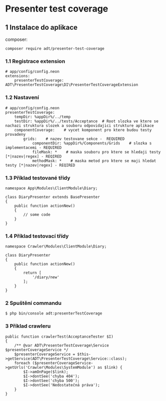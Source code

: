 # Presenter test coverage

## 1 Instalace do aplikace
composer:
```
composer require adt/presenter-test-coverage
```

### 1.1 Registrace extension
```
# app/config/config.neon
extensions:
    presenterTestCoverage: ADT\PresenterTestCoverage\DI\PresenterTestCoverageExtension
```

### 1.2 Nastavení
```
# app/config/config.neon
presenterTestCoverage:
    tempDir: %appDir%/../temp
    testDir: %appDir%/../tests/Acceptance  # Root slozka ve ktere se nachazi struktura slozek a souboru odpovidajici strukture aplikace
    componentCoverage:    # vycet komponent pro ktere budou testy provadeny
        grids:    # nazev testovane sekce -  REQUIRED
            componentDir: %appDir%/Components/Grids    # slozka s implementacemi - REQUIRED
            fileMask: *    # maska souboru pro ktere se hledaji testy [*|nazev|regex] - REQIRED
            methodMask: *    # maska metod pro ktere se maji hledat testy [*|nazev|regex] - REQIRED
```

### 1.3 Příklad testované třídy
```
namespace App\Modules\ClientModule\Diary;

class DiaryPresenter extends BasePresenter
{
	public function actionNew()
	{
		// some code
	}
}
```

### 1.4 Příklad testovací třídy
```
namespace Crawler\Modules\ClientModule\Diary;

class DiaryPresenter
{
	public function actionNew()
	{
		return [
			'/diary/new'
		];
	}
}
```

### 2 Spuštění commandu
```
$ php bin/console adt:presenterTestCoverage
```

### 3 Příklad crawleru
```
public function crawlerTest(AcceptanceTester $I)
{
	/** @var ADT\PresenterTestCoverage\Service $presenterCoverageService */
	$presenterCoverageService = $this->getService(ADT\PresenterTestCoverage\Service::class);
	foreach ($presenterCoverageService->getUrls('Crawler\Modules\SystemModule') as $link) {
		$I->amOnPage($link);
		$I->dontSee('chyba 404');
		$I->dontSee('chyba 500');
		$I->dontSee('Nedostatečná práva');
	}
}
```